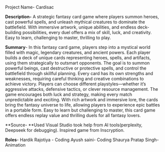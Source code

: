 Project Name- Cardisac

**Description-**
A strategic fantasy card game where players summon heroes, cast powerful spells, and unleash mythical creatures to dominate the battlefield. With immersive artwork, unique abilities, and endless deck-building possibilities, every duel offers a mix of skill, luck, and creativity. Easy to learn, challenging to master, thrilling to play.


**Summary**-
In this fantasy card game, players step into a mystical world filled with magic, legendary creatures, and ancient powers. Each player builds a deck of unique cards representing heroes, spells, and artifacts, using them strategically to outsmart opponents.
The goal is to summon powerful beings, cast destructive or protective spells, and control the battlefield through skillful planning. Every card has its own strengths and weaknesses, requiring careful thinking and creative combinations to achieve victory. Players can choose different playstyles—whether it’s aggressive attacks, defensive tactics, or clever resource management.
The game encourages both luck and strategy, making every match unpredictable and exciting. With rich artwork and immersive lore, the cards bring the fantasy universe to life, allowing players to experience epic battles in a portable form. Easy to learn but challenging to master, this card game offers endless replay value and thrilling duels for all fantasy lovers. 

**Source-
**Used Visual Studio took help from AI tools(perplexity, Deepseek for debugging). Inspired game from Inscryption.

**Roles**-
Hardik Rajotiya - Coding
Ayush saini- Coding
Shaurya Pratap Singh- Animation
